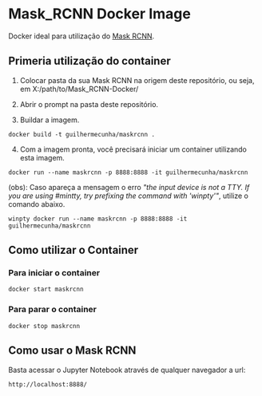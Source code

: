 # Mask_RCNN Docker Image

Docker ideal para utilização do <a href="https://github.com/matterport/Mask_RCNN">Mask RCNN</a>.

## Primeria utilização do container

1) Colocar pasta da sua Mask RCNN na origem deste repositório, ou seja, em X:/path/to/Mask_RCNN-Docker/

2) Abrir o prompt na pasta deste repositório.

3) Buildar a imagem.
```
docker build -t guilhermecunha/maskrcnn .
```
4) Com a imagem pronta, você precisará iniciar um container utilizando esta imagem.
```
docker run --name maskrcnn -p 8888:8888 -it guilhermecunha/maskrcnn
```
(obs): Caso apareça a mensagem o erro _"the input device is not a TTY.  If you are using #mintty, try prefixing the command with 'winpty'"_, utilize o comando abaixo.
```
winpty docker run --name maskrcnn -p 8888:8888 -it guilhermecunha/maskrcnn
```

## Como utilizar o Container

### Para iniciar o container
```
docker start maskrcnn
```

### Para parar o container
```
docker stop maskrcnn
```

## Como usar o Mask RCNN
Basta acessar o Jupyter Notebook através de qualquer navegador a url:
```
http://localhost:8888/
```